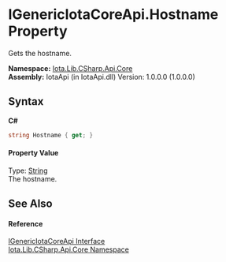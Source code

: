# IGenericIotaCoreApi.Hostname Property 
 

Gets the hostname.

**Namespace:**&nbsp;<a href="N_Iota_Lib_CSharp_Api_Core">Iota.Lib.CSharp.Api.Core</a><br />**Assembly:**&nbsp;IotaApi (in IotaApi.dll) Version: 1.0.0.0 (1.0.0.0)

## Syntax

**C#**<br />
``` C#
string Hostname { get; }
```


#### Property Value
Type: <a href="http://msdn2.microsoft.com/en-us/library/s1wwdcbf" target="_blank">String</a><br />The hostname.

## See Also


#### Reference
<a href="T_Iota_Lib_CSharp_Api_Core_IGenericIotaCoreApi">IGenericIotaCoreApi Interface</a><br /><a href="N_Iota_Lib_CSharp_Api_Core">Iota.Lib.CSharp.Api.Core Namespace</a><br />